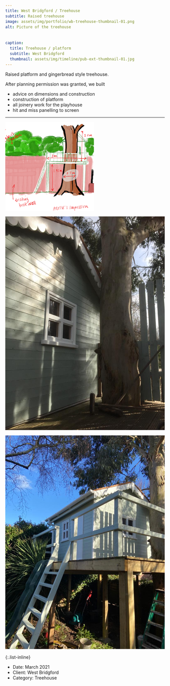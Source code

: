 ```yaml
---
title: West Bridgford / Treehouse
subtitle: Raised treehouse
image: assets/img/portfolio/wb-treehouse-thumbnail-01.png
alt: Picture of the treehouse


caption:
  title: Treehouse / platform
  subtitle: West Bridgford
  thumbnail: assets/img/timeline/pub-ext-thumbnail-01.jpg
---
```


Raised platform and gingerbread style treehouse.

After planning permission was granted, we built 


<ul style="text-align: left">
<li>advice on dimensions and construction</li>
<li>construction of platform</li>
<li>all joinery work for the playhouse</li>
<li>hit and miss panelling to screen</li>
</ul>


<hr>

![image 2](assets/img/portfolio/wb-treehouse-thumbnail-01.png)


![image 3](assets/img/portfolio/5f57a2d3-4a4c-4696-ba2f-801a6f1fc4b3.JPG)


![image 4](assets/img/portfolio/958fd61d-8d82-4f4b-8002-c7e3fc0302af.JPG)



{:.list-inline}
- Date: March 2021
- Client: West Bridgford
- Category: Treehouse

